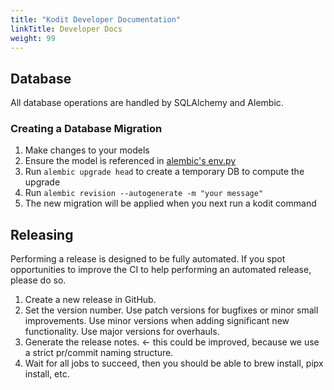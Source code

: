 ```yaml
---
title: "Kodit Developer Documentation"
linkTitle: Developer Docs
weight: 99
---
```


## Database

All database operations are handled by SQLAlchemy and Alembic.

### Creating a Database Migration

1. Make changes to your models
2. Ensure the model is referenced in [alembic's env.py](src/kodit/alembic/env.py)
3. Run `alembic upgrade head` to create a temporary DB to compute the upgrade
4. Run `alembic revision --autogenerate -m "your message"`
5. The new migration will be applied when you next run a kodit command

## Releasing

Performing a release is designed to be fully automated. If you spot opportunities to
improve the CI to help performing an automated release, please do so.

1. Create a new release in GitHub.
2. Set the version number. Use patch versions for bugfixes or minor small improvements.
   Use minor versions when adding significant new functionality. Use major versions for
   overhauls.
3. Generate the release notes. <- this could be improved, because we use a strict
   pr/commit naming structure.
4. Wait for all jobs to succeed, then you should be able to brew install, pipx install, etc.
